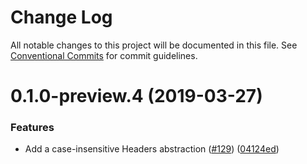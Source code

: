 # Change Log

All notable changes to this project will be documented in this file.
See [Conventional Commits](https://conventionalcommits.org) for commit guidelines.

# 0.1.0-preview.4 (2019-03-27)


### Features

* Add a case-insensitive Headers abstraction ([#129](https://github.com/AllanFly120/aws-sdk-js-v3/issues/129)) ([04124ed](https://github.com/AllanFly120/aws-sdk-js-v3/commit/04124ed))
